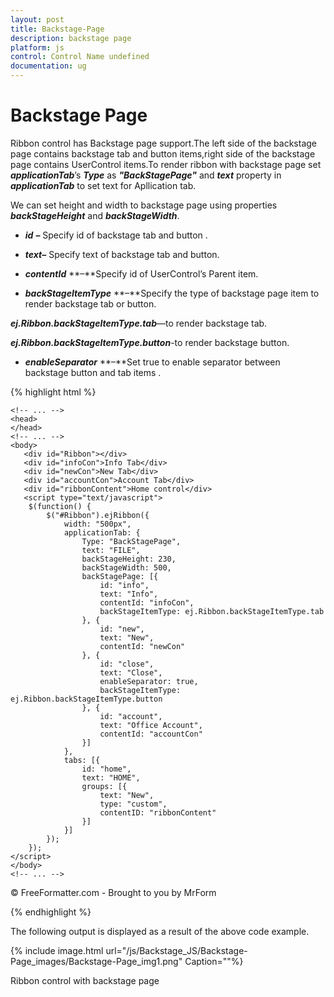 ```yaml
---
layout: post
title: Backstage-Page
description: backstage page 
platform: js
control: Control Name undefined
documentation: ug
---
```


# Backstage Page 

   Ribbon control has Backstage page support.The left side of the backstage page contains backstage tab and button items,right side of the backstage page contains UserControl items.To render ribbon with backstage page set _**applicationTab**_’s _**Type**_ as _**"BackStagePage"**_ and _**text**_ property in _**applicationTab**_ to set text for Apllication tab.

 We can set height and width to backstage page using properties _**backStageHeight**_ and _**backStageWidth**_.

* _**id**_ **–** Specify id of backstage tab and button .

* _**text**_**–** Specify text of backstage tab and button.

* _**contentId**_ **–**Specify id of UserControl’s Parent item.

* _**backStageItemType**_ **–**Specify the type of backstage page item to render backstage tab or button.



_**ej.Ribbon.backStageItemType.tab**_—to render backstage tab.



_**ej.Ribbon.backStageItemType.button**_-to render backstage button.



* _**enableSeparator**_ **–**Set true to enable separator between backstage button and tab items .



{% highlight html %}

   

    <!-- ... -->
    <head>
    </head>
    <!-- ... -->
    <body>
       <div id="Ribbon"></div>
       <div id="infoCon">Info Tab</div>
       <div id="newCon">New Tab</div>
       <div id="accountCon">Account Tab</div>
       <div id="ribbonContent">Home control</div>
       <script type="text/javascript">
        $(function() {
            $("#Ribbon").ejRibbon({
                width: "500px",
                applicationTab: {
                    Type: "BackStagePage",
                    text: "FILE",
                    backStageHeight: 230,
                    backStageWidth: 500,
                    backStagePage: [{
                        id: "info",
                        text: "Info",
                        contentId: "infoCon",
                        backStageItemType: ej.Ribbon.backStageItemType.tab
                    }, {
                        id: "new",
                        text: "New",
                        contentId: "newCon"
                    }, {
                        id: "close",
                        text: "Close",
                        enableSeparator: true,
                        backStageItemType: ej.Ribbon.backStageItemType.button
                    }, {
                        id: "account",
                        text: "Office Account",
                        contentId: "accountCon"
                    }]
                },
                tabs: [{
                    id: "home",
                    text: "HOME",
                    groups: [{
                        text: "New",
                        type: "custom",
                        contentID: "ribbonContent"
                    }]
                }]
            });
        });
    </script>
    </body>
    <!-- ... -->

© FreeFormatter.com - Brought to you by MrForm

{% endhighlight %}



The following output is displayed as a result of the above code example.

{% include image.html url="/js/Backstage_JS/Backstage-Page_images/Backstage-Page_img1.png" Caption=""%}

























 Ribbon control with backstage page



